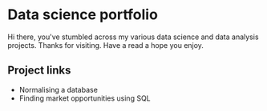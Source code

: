 # Data science portfolio
Hi there, you've stumbled across my various data science and data analysis projects. Thanks for visiting. Have a read a hope you enjoy.

## Project links
* Normalising a database
* Finding market opportunities using SQL

